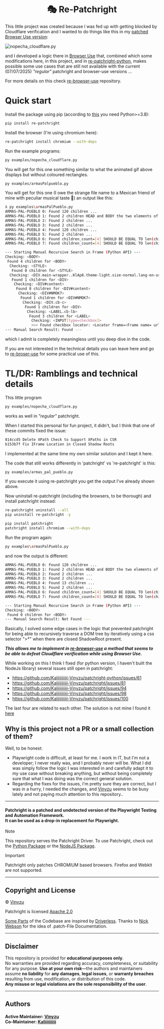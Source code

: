 <h1 align="center">
    🎭 Re-Patchright
</h1>

This little project was created because I was fed up with getting blocked by Cloudflare verification and I wanted to do things like this in my [patched Browser Use version](https://github.com/imamousenotacat/re-browser-use):

![nopecha_cloudflare.py](https://github.com/user-attachments/assets/2f16e2b4-9cef-4b4a-aa2d-e6ebf039cd14)

and I developed a logic there in [Browser Use](https://github.com/imamousenotacat/re-browser-use) that, combined which some modifications here, in this project, and in [re-patchright-python](https://github.com/imamousenotacat/re-patchright-python), makes possible some use cases that are still not available with the current (07/07/2025) *"regular"* patchright and browser-use versions ...

For more details on this check [re-browser-use](https://github.com/imamousenotacat/re-browser-use) repository.

# Quick start

Install the package using pip (according to [this](https://playwright.dev/python/docs/intro#system-requirements) you need Python>=3.8):

```bash
pip install re-patchright
```

Install the browser (I'm using chromium here):

```bash
re-patchright install chromium --with-deps
```

Run the example programs:

```bash
py examples/nopecha_cloudflare.py
```

You will get for this one something similar to what the animated gif above displays but without coloured rectangles.

```bash
py examples/armasPalpueblo.py
```

You will get for this one (I owe the strange file name to a Mexican friend of mine with peculiar musical taste 🙂) an output like this:

```bash
λ py examples\armasPalPueblo.py
ARMAS-PAL-PUEBLO 0: Found 120 children ...
ARMAS-PAL-PUEBLO 1: Found 2 children HEAD and BODY the two elements of the Document in the iframe ...
ARMAS-PAL-PUEBLO 2: Found 2 children ...
ARMAS-PAL-PUEBLO 3: Found 2 children ...
ARMAS-PAL-PUEBLO 4: Found 120 children ...
ARMAS-PAL-PUEBLO 5: Found 2 children ...
ARMAS-PAL-PUEBLO 6: Found children_count=[4] SHOULD BE EQUAL TO len(children)=[4] ...
ARMAS-PAL-PUEBLO 7: Found children_count=[4] SHOULD BE EQUAL TO len(children)=[4] ...

--- Starting Manual Recursive Search in Frame (Python API) ---
Checking: <BODY>
 Found 4 children for <BODY>
  Checking: <STYLE>
   Found 0 children for <STYLE>
  Checking: <DIV.main-wrapper..KlAp8.theme-light.size-normal.lang-en-us>
   Found 1 children for <DIV>
    Checking: <DIV#content>
     Found 8 children for <DIV#content>
      Checking: <DIV#NMOK7>
       Found 1 children for <DIV#NMOK7>
        Checking: <DIV.cb-c>
         Found 1 children for <DIV>
          Checking: <LABEL.cb-lb>
           Found 3 children for <LABEL>
            Checking: <INPUT[type=checkbox]>
            >>> Found checkbox locator: <Locator frame=<Frame name= url='https://nopecha.com/demo/cloudflare'> selector="iframe[src^='https://challenges.cloudflare.com/cdn-cgi/challenge-platform'] >> internal:control=enter-frame >> body >> nth=0 >> > * >> nth=1 >> > * >> nth=0 >> > * >> nth=0 >> > * >> nth=0 >> > * >> nth=0 >> > * >> nth=0">
--- Manual Search Result: Found ---
```

which I admit is completely meaningless until you deep dive in the code. 

If you are not interested in the technical details you can leave here and go to [re-broser-use](https://github.com/imamousenotacat/re-browser-use) for some practical use of this.


# TL/DR: Ramblings and technical details

This little program 

```bash
py examples/nopecha_cloudflare.py
```

works as well in *"regular"* patchright. 

When I started this personal for fun project, it didn't, but I think that one of these commits fixed the issue:

```bash
814ccd5 Delete XPath Check to Support XPaths in CSR
b153b7f Fix IFrame Location in Closed Shadow Roots
```

I implemented at the same time my own similar solution and I kept it here.  

The code that still works differently in 'patchright' vs 're-patchright' is this:

```bash
py examples/armas_pal_pueblo.py
```

If you execute it using re-patchright you get the output I've already shown above.

Now uninstall re-patchright (including the browsers, to be thorough) and install patchright instead: 

```bash
re-patchright uninstall --all 
pip uninstall re-patchright -y

pip install patchright
patchright install chromium --with-deps
```

Run the program again:

```bash
py examples\armasPalPueblo.py
```

and now the output is different:

```bash
ARMAS-PAL-PUEBLO 0: Found 120 children ...
ARMAS-PAL-PUEBLO 1: Found 2 children HEAD and BODY the two elements of the Document in the iframe ...
ARMAS-PAL-PUEBLO 2: Found 2 children ...
ARMAS-PAL-PUEBLO 3: Found 2 children ...
ARMAS-PAL-PUEBLO 4: Found 13 children ...
ARMAS-PAL-PUEBLO 5: Found 2 children ...
ARMAS-PAL-PUEBLO 6: Found children_count=[4] SHOULD BE EQUAL TO len(children)=[0] ...
ARMAS-PAL-PUEBLO 7: Found children_count=[0] SHOULD BE EQUAL TO len(children)=[0] ...

--- Starting Manual Recursive Search in Frame (Python API) ---
Checking: <BODY>
 Found 0 children for <BODY>
--- Manual Search Result: Not Found ---
```

Basically, I solved some edge cases in the logic that prevented patchright for being able to recursively traverse a DOM tree by iteratively using a css selector ">*" when there are closed ShadowRoot present.

***This allows me to implement in [re-browser-use](https://github.com/imamousenotacat/re-browser-use) a method that seems to be able to defeat Cloudflare verification while using Browser Use.***

While working on this I think I fixed (for python version, I haven't built the NodeJs library) several issues still open in patchright:

- https://github.com/Kaliiiiiiiiii-Vinyzu/patchright-python/issues/61
- https://github.com/Kaliiiiiiiiii-Vinyzu/patchright/issues/81
- https://github.com/Kaliiiiiiiiii-Vinyzu/patchright/issues/94
- https://github.com/Kaliiiiiiiiii-Vinyzu/patchright/issues/98
- https://github.com/Kaliiiiiiiiii-Vinyzu/patchright/issues/100

The last four are related to each other. The solution is not mine I found it [here](https://github.com/Kaliiiiiiiiii-Vinyzu/patchright/issues/81#issuecomment-3009095747)

## Why is this project not a PR or a small collection of them?

Well, to be honest: 

- Playwright code is difficult, at least for me. I work in IT, but I'm not a developer; I never really was, and I probably never will be. What I did was simply follow the logic I was interested in and carefully adapt it to my use case without breaking anything, but without being completely sure that what I was doing was the correct general solution.
- Regarding the fixes for the issues, I'm pretty sure they are correct, but I was in a hurry, I needed the changes, and [Vinyzu](https://github.com/Vinyzu/) seems to be busy lately and not paying much attention to this repository.. 

------

#### Patchright is a patched and undetected version of the Playwright Testing and Automation Framework. </br> It can be used as a drop-in replacement for Playwright.

> [!NOTE]  
> This repository serves the Patchright Driver. To use Patchright, check out the [Python Package](https://github.com/Kaliiiiiiiiii-Vinyzu/patchright-python) or the [NodeJS Package](https://github.com/Kaliiiiiiiiii-Vinyzu/patchright-nodejs).

> [!IMPORTANT]  
> Patchright only patches CHROMIUM based browsers. Firefox and Webkit are not supported.

------

## Copyright and License
© [Vinyzu](https://github.com/Vinyzu/)

Patchright is licensed [Apache 2.0](https://choosealicense.com/licenses/apache-2.0/)

[Some Parts](https://github.com/Kaliiiiiiiiii-Vinyzu/patchright/blob/main/patchright_driver_patch.js#L435-L448) of the Codebase are inspired by [Driverless](https://github.com/kaliiiiiiiiii/Selenium-Driverlesshttps://github.com/kaliiiiiiiiii/Selenium-Driverless).
Thanks to [Nick Webson](https://github.com/rebrowser/rebrowser-patches) for the idea of .patch-File Documentation.

---

## Disclaimer

This repository is provided for **educational purposes only**. \
No warranties are provided regarding accuracy, completeness, or suitability for any purpose. **Use at your own risk**—the authors and maintainers assume **no liability** for **any damages**, **legal issues**, or **warranty breaches** resulting from use, modification, or distribution of this code.\
**Any misuse or legal violations are the sole responsibility of the user**. 

---

## Authors

#### Active Maintainer: [Vinyzu](https://github.com/Vinyzu/) </br> Co-Maintainer: [Kaliiiiiiiiii](https://github.com/kaliiiiiiiiii/)
